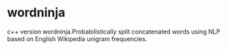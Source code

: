 # wordninja
c++ version wordninja.Probabilistically split concatenated words using NLP based on English Wikipedia unigram frequencies.
